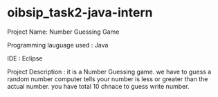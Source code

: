 # oibsip_task2-java-intern

Project Name: Number Guessing Game 

Programming lauguage used : Java 

IDE : Eclipse

Project Description : it is a Number Guessing game. we have to guess a random number computer tells your number is less or greater than the actual number. you have total 10 chnace to guess write number. 

